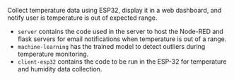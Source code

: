 Collect temperature data using ESP32, display it in a web dashboard, and notify user is temperature is out of expected range.

* `server` contains the code used in the server to host the Node-RED and flask servers for email notifications when temperature is out of a range.
* `machine-learning` has the trained model to detect outliers during temperature monitoring.
* `client-esp32` contains the code to be run in the ESP-32 for temperature and humidity data collection.